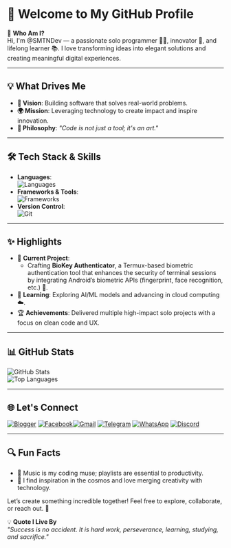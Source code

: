 # 👋 Welcome to My GitHub Profile  

🚀 **Who Am I?**  
Hi, I'm @SMTNDev — a passionate solo programmer 🧑‍💻, innovator 🌟, and lifelong learner 📚. I love transforming ideas into elegant solutions and creating meaningful digital experiences.  

---

## 💡 **What Drives Me**  
- **🎯 Vision**: Building software that solves real-world problems.  
- **🌍 Mission**: Leveraging technology to create impact and inspire innovation.  
- **📖 Philosophy**: *"Code is not just a tool; it's an art."*  

---

## 🛠️ **Tech Stack & Skills**  
- **Languages**:  
  ![Languages](https://skillicons.dev/icons?i=js,python,cpp,java&theme=dark)  
- **Frameworks & Tools**:  
  ![Frameworks](https://skillicons.dev/icons?i=react,nodejs,express,docker&theme=dark)  
- **Version Control**:  
  ![Git](https://skillicons.dev/icons?i=git,github&theme=dark)  

---

## ✨ **Highlights**  
- 🔨 **Current Project**:  
  - Crafting **BioKey Authenticator**, a Termux-based biometric authentication tool that enhances the security of terminal sessions by integrating Android’s biometric APIs (fingerprint, face recognition, etc.) 🔐.  
- 🌱 **Learning**: Exploring AI/ML models and advancing in cloud computing ☁️.  
- 🏆 **Achievements**: Delivered multiple high-impact solo projects with a focus on clean code and UX.  

---

## 📊 **GitHub Stats**  
![GitHub Stats](https://github-readme-stats.vercel.app/api?username=SMTNDev&show_icons=true&theme=highcontrast)  
![Top Languages](https://github-readme-stats.vercel.app/api/top-langs/?username=SMTNDev&layout=compact&theme=highcontrast)  

---

## 🌐 **Let's Connect**  
[![Blogger](https://img.shields.io/badge/Blogger-%23FF5722.svg?style=for-the-badge&logo=Blogger&logoColor=white)](https://smtndev.blogspot.com)  [![Facebook](https://img.shields.io/badge/Facebook-%231877F2.svg?style=for-the-badge&logo=Facebook&logoColor=white)](https://www.facebook.com/profile.php?id=61569627031891&mibextid=ZbWKwL)[![Gmail](https://img.shields.io/badge/Gmail-%23D14836.svg?style=for-the-badge&logo=Gmail&logoColor=white)](SMTNDev@gmail.com)  [![Telegram](https://img.shields.io/badge/Telegram-2CA5E0?style=for-the-badge&logo=telegram&logoColor=white)](https://t.me/+Izlxpfzi2vM3NDhl)
[![WhatsApp](https://img.shields.io/badge/WhatsApp-25D366?style=for-the-badge&logo=whatsapp&logoColor=white)](https://whatsapp.com/channel/0029VaxGd3SBVJkwtiwiRC37) [![Discord](https://img.shields.io/badge/Discord-5865F2?style=for-the-badge&logo=discord&logoColor=white)](https://discord.gg/WHfKgzjxeg)

---

## 🔍 **Fun Facts**  
- 🎵 Music is my coding muse; playlists are essential to productivity.  
- 🌌 I find inspiration in the cosmos and love merging creativity with technology.  

Let’s create something incredible together! Feel free to explore, collaborate, or reach out. 🚀

💡 **Quote I Live By**  
*"Success is no accident. It is hard work, perseverance, learning, studying, and sacrifice."*
